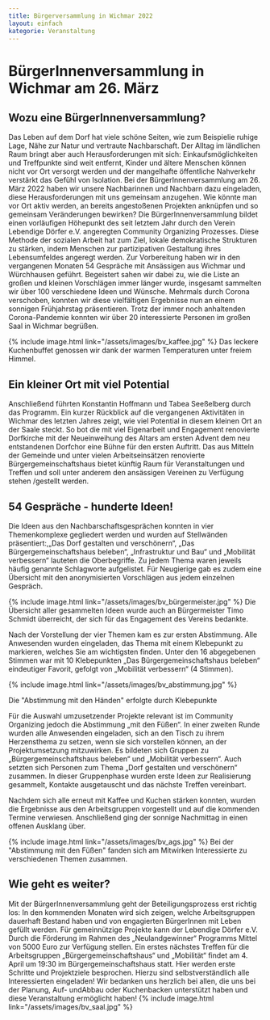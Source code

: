 ```yaml
---
title: Bürgerversammlung in Wichmar 2022
layout: einfach
kategorie: Veranstaltung
---
```


# BürgerInnenversammlung in Wichmar am 26. März


## Wozu eine BürgerInnenversammlung?

Das Leben auf dem Dorf hat viele schöne Seiten, wie zum Beispielie ruhige Lage, Nähe zur Natur und vertraute Nachbarschaft. Der Alltag im ländlichen Raum bringt aber auch Herausforderungen mit sich:  Einkaufsmöglichkeiten und Treffpunkte sind weit entfernt, Kinder und ältere Menschen können nicht vor Ort versorgt werden und der mangelhafte öffentliche Nahverkehr verstärkt das Gefühl von Isolation.
Bei der BürgerInnenversammlung am 26. März 2022 haben wir unsere Nachbarinnen und Nachbarn dazu eingeladen, diese Herausforderungen mit uns gemeinsam anzugehen. Wie könnte man vor Ort aktiv  werden, an bereits angestoßenen Projekten anknüpfen  und so gemeinsam Veränderungen  bewirken?
 Die BürgerInnenversammlung bildet einen vorläufigen Höhepunkt des seit letztem Jahr durch den Verein Lebendige Dörfer e.V. angeregten Community Organizing Prozesses. Diese Methode der sozialen Arbeit hat zum Ziel, lokale demokratische Strukturen zu stärken, indem Menschen zur partizipativen Gestaltung ihres Lebensumfeldes angeregt werden.
Zur Vorbereitung haben wir in den vergangenen Monaten 54 Gespräche mit Ansässigen aus  Wichmar und  Würchhausen geführt. Begeistert sahen wir dabei zu, wie die Liste an großen und kleinen Vorschlägen immer länger wurde, insgesamt sammelten wir über  100 verschiedene Ideen und Wünsche.
Mehrmals durch Corona verschoben, konnten wir diese vielfältigen Ergebnisse nun an einem sonnigen Frühjahrstag präsentieren. Trotz der immer noch anhaltenden Corona-Pandemie konnten wir über 20 interessierte Personen im großen Saal in Wichmar begrüßen.


{% include image.html link="/assets/images/bv_kaffee.jpg" %}
Das leckere Kuchenbuffet genossen wir dank der warmen Temperaturen unter freiem Himmel.

## Ein kleiner Ort mit viel Potential

Anschließend führten Konstantin Hoffmann und Tabea Seeßelberg durch das Programm. Ein kurzer Rückblick auf die vergangenen Aktivitäten in Wichmar des letzten Jahres zeigt, wie viel Potential in diesem kleinen Ort an der Saale steckt. So bot die mit viel Eigenarbeit und Engagement renovierte Dorfkirche   mit der Neueinweihung des Altars am ersten Advent dem neu entstandenen Dorfchor eine Bühne für den ersten Auftritt. Das aus Mitteln der Gemeinde und unter vielen Arbeitseinsätzen renovierte Bürgergemeinschaftshaus bietet künftig Raum für Veranstaltungen und Treffen und soll unter anderem den  ansässigen Vereinen zu Verfügung stehen /gestellt werden.


## 54 Gespräche - hunderte Ideen!

Die Ideen aus den Nachbarschaftsgesprächen konnten in vier Themenkomplexe gegliedert werden und wurden auf Stellwänden präsentiert:,„Das Dorf gestalten und verschönern“, „Das Bürgergemeinschaftshaus beleben“, „Infrastruktur und Bau“ und „Mobilität verbessern“ lauteten die Oberbegriffe. Zu jedem Thema waren jeweils häufig genannte Schlagworte aufgelistet. Für Neugierige gab es zudem eine Übersicht mit den anonymisierten Vorschlägen aus jedem einzelnen Gespräch. 

{% include image.html link="/assets/images/bv_bürgermeister.jpg" %}
Die Übersicht aller gesammelten Ideen wurde auch an Bürgermeister Timo Schmidt überreicht, der sich für das Engagement des Vereins bedankte.

Nach der Vorstellung der vier Themen kam es zur ersten Abstimmung. Alle Anwesenden wurden eingeladen, das Thema mit einem Klebepunkt zu markieren, welches Sie am wichtigsten finden. Unter den 16 abgegebenen Stimmen war mit 10 Klebepunkten „Das Bürgergemeinschaftshaus beleben“ eindeutiger Favorit, gefolgt von „Mobilität verbessern“ (4 Stimmen).

{% include image.html link="/assets/images/bv_abstimmung.jpg" %}

Die "Abstimmung mit den Händen" erfolgte durch Klebepunkte 

Für die Auswahl umzusetzender Projekte relevant ist im Community Organizing jedoch die Abstimmung „mit den Füßen“. In einer zweiten Runde wurden alle Anwesenden eingeladen, sich an den Tisch zu ihrem Herzensthema zu setzen, wenn sie sich vorstellen können, an der Projektumsetzung mitzuwirken. Es bildeten sich Gruppen zu „Bürgergemeinschaftshaus beleben“ und „Mobilität verbessern“. Auch setzten sich Personen zum Thema „Dorf gestalten und verschönern“ zusammen. In dieser Gruppenphase wurden erste Ideen zur Realisierung gesammelt, Kontakte ausgetauscht und das nächste Treffen vereinbart.

Nachdem sich alle erneut mit Kaffee und Kuchen stärken konnten, wurden die Ergebnisse aus den Arbeitsgruppen vorgestellt und auf die kommenden Termine verwiesen. Anschließend ging der sonnige Nachmittag in einen offenen Ausklang über.

{% include image.html link="/assets/images/bv_ags.jpg" %}
Bei der "Abstimmung mit den Füßen" fanden sich am Mitwirken Interessierte zu verschiedenen Themen zusammen.

## Wie geht es weiter?
Mit der BürgerInnenversammlung geht der Beteiligungsprozess erst richtig los: In den kommenden Monaten wird sich zeigen, welche Arbeitsgruppen dauerhaft Bestand haben und von engagierten BürgerInnen mit Leben gefüllt werden. Für gemeinnützige Projekte kann der Lebendige Dörfer e.V. Durch die Förderung im Rahmen des „Neulandgewinner“ Programms Mittel von 5000 Euro zur Verfügung stellen.
Ein erstes nächstes Treffen für die Arbeitsgruppen „Bürgergemeinschaftshaus“ und „Mobilität“ findet am 4. April um 19:30 im Bürgergemeinschaftshaus statt. Hier werden erste Schritte und Projektziele besprochen. Hierzu sind selbstverständlich alle Interessierten eingeladen!
Wir bedanken uns herzlich bei allen, die uns bei der Planung, Auf- undAbbau oder Kuchenbacken unterstützt haben und diese Veranstaltung ermöglicht haben!
{% include image.html link="/assets/images/bv_saal.jpg" %}
